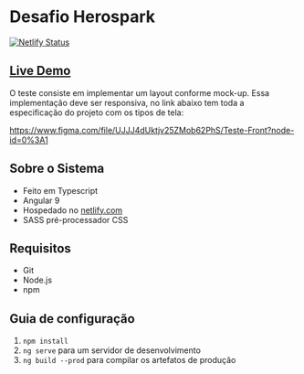 # Desafio Herospark

[![Netlify Status](https://api.netlify.com/api/v1/badges/7f7de3d9-7386-420c-b39a-846e9945dde1/deploy-status)](https://app.netlify.com/sites/desafio-herospark/deploys)

## [Live Demo](https://desafio-herospark.netlify.com/)

O teste consiste em implementar um layout conforme mock-up. Essa implementação deve ser responsiva, no link abaixo tem toda a especificação do projeto com os tipos de tela:

https://www.figma.com/file/UJJJ4dUktjv25ZMob62PhS/Teste-Front?node-id=0%3A1


## Sobre o Sistema

* Feito em Typescript
* Angular 9
* Hospedado no [netlify.com](https://www.netlify.com/)
* SASS pré-processador CSS

## Requisitos

* Git
* Node.js
* npm

## Guia de configuração

1. `npm install`
1. `ng serve` para um servidor de desenvolvimento
1. `ng build --prod` para compilar os artefatos de produção
